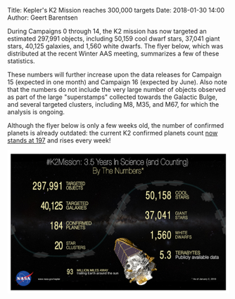 Title: Kepler's K2 Mission reaches 300,000 targets
Date: 2018-01-30 14:00
Author: Geert Barentsen

During Campaigns 0 through 14,
the K2 mission has now targeted an estimated 297,991 objects, including
50,159 cool dwarf stars,
37,041 giant stars,
40,125 galaxies,
and 1,560 white dwarfs.
The flyer below, which was distributed at the recent Winter AAS meeting,
summarizes a few of these statistics.

These numbers will further increase upon the data releases
for Campaign 15 (expected in one month)
and Campaign 16 (expected by June).
Also note that the numbers do not include the very large number of objects observed
as part of the large "superstamps" collected towards the Galactic Bulge,
and several targeted clusters, including M8, M35, and M67,
for which the analysis is ongoing.

Although the flyer below is only a few weeks old,
the number of confirmed planets is already outdated:
the current K2 confirmed planets count <a href="https://exoplanetarchive.ipac.caltech.edu/docs/counts_detail.html">now stands at 197</a> and rises every week!

<a href="images/news/k2-by-the-numbers-dec2017.jpg"><img src="images/news/k2-by-the-numbers-dec2017.jpg"></a>

